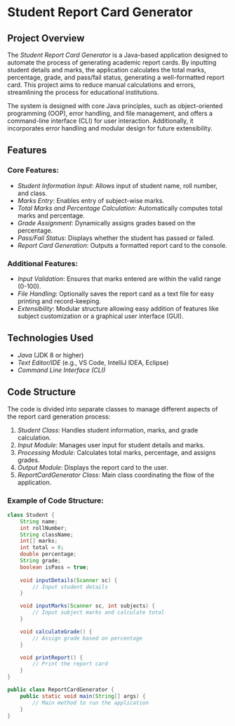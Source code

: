 # Student Report Card Generator

## Project Overview

The *Student Report Card Generator* is a Java-based application designed to automate the process of generating academic report cards. By inputting student details and marks, the application calculates the total marks, percentage, grade, and pass/fail status, generating a well-formatted report card. This project aims to reduce manual calculations and errors, streamlining the process for educational institutions.

The system is designed with core Java principles, such as object-oriented programming (OOP), error handling, and file management, and offers a command-line interface (CLI) for user interaction. Additionally, it incorporates error handling and modular design for future extensibility.

## Features

### Core Features:
- *Student Information Input*: Allows input of student name, roll number, and class.
- *Marks Entry*: Enables entry of subject-wise marks.
- *Total Marks and Percentage Calculation*: Automatically computes total marks and percentage.
- *Grade Assignment*: Dynamically assigns grades based on the percentage.
- *Pass/Fail Status*: Displays whether the student has passed or failed.
- *Report Card Generation*: Outputs a formatted report card to the console.

### Additional Features:
- *Input Validation*: Ensures that marks entered are within the valid range (0-100).
- *File Handling*: Optionally saves the report card as a text file for easy printing and record-keeping.
- *Extensibility*: Modular structure allowing easy addition of features like subject customization or a graphical user interface (GUI).

## Technologies Used
- *Java* (JDK 8 or higher)
- *Text Editor/IDE* (e.g., VS Code, IntelliJ IDEA, Eclipse)
- *Command Line Interface (CLI)*

## Code Structure

The code is divided into separate classes to manage different aspects of the report card generation process:

1. *Student Class*: Handles student information, marks, and grade calculation.
2. *Input Module*: Manages user input for student details and marks.
3. *Processing Module*: Calculates total marks, percentage, and assigns grades.
4. *Output Module*: Displays the report card to the user.
5. *ReportCardGenerator Class*: Main class coordinating the flow of the application.

### Example of Code Structure:

```java
class Student {
    String name;
    int rollNumber;
    String className;
    int[] marks;
    int total = 0;
    double percentage;
    String grade;
    boolean isPass = true;
  
    void inputDetails(Scanner sc) {
        // Input student details
    }

    void inputMarks(Scanner sc, int subjects) {
        // Input subject marks and calculate total
    }

    void calculateGrade() {
        // Assign grade based on percentage
    }

    void printReport() {
        // Print the report card
    }
}

public class ReportCardGenerator {
    public static void main(String[] args) {
        // Main method to run the application
    }
}
